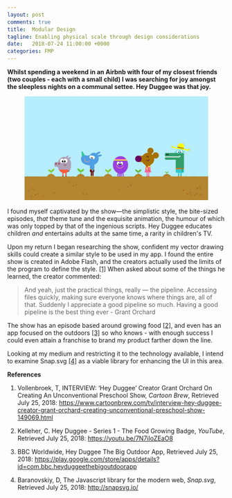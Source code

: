 ```yaml
---
layout: post
comments: true
title:  Modular Design
tagline: Enabling physical scale through design considerations
date:   2018-07-24 11:00:00 +0000
categories: FMP
---
```


**Whilst spending a weekend in an Airbnb with four of my closest friends (two couples - each with a small child) I was searching for joy amongst the sleepless nights on a communal settee. Hey Duggee was that joy.**

<figure>
	<img src="/media/hey-duggee.jpg" alt="Hey Duggee" />
</figure>

I found myself captivated by the show&mdash;the simplistic style, the bite-sized episodes, *that* theme tune and the exquisite animation, the humour of which was only topped by that of the ingenious scripts. Hey Duggee educates children *and* entertains adults at the same time, a rarity in children's TV.

Upon my return I began researching the show, confident my vector drawing skills could create a similar style to be used in my app. I found the entire show is created in Adobe Flash, and the creators actually used the limits of the program to define the style. [[1]](#ref) When asked about some of the things he learned, the creator commented:

> And yeah, just the practical things, really — the pipeline. Accessing files quickly, making sure everyone knows where things are, all of that. Suddenly I appreciate a good pipeline so much. Having a good pipeline is the best thing ever - Grant Orchard

The show has an episode based around growing food [[2]](#ref), and even has an app focused on the outdoors [[3]](#ref) so who knows - with enough success I could even attain a franchise to brand my product farther down the line.

Looking at my medium and restricting it to the technology available, I intend to examine Snap.svg [[4]](#ref) as a viable library for enhancing the UI in this area.


<span id="ref"></span>
**References**
1. Vollenbroek, T, INTERVIEW: ‘Hey Duggee’ Creator Grant Orchard On Creating An Unconventional Preschool Show, *Cartoon Brew*, Retrieved July 25, 2018: https://www.cartoonbrew.com/tv/interview-hey-duggee-creator-grant-orchard-creating-unconventional-preschool-show-149069.html

2. Kelleher, C. Hey Duggee - Series 1 - The Food Growing Badge, *YouTube*, Retrieved July 25, 2018: https://youtu.be/7N7iIoZEaO8

3. BBC Worldwide, Hey Duggee The Big Outdoor App, Retrieved July 25, 2018: https://play.google.com/store/apps/details?id=com.bbc.heyduggeethebigoutdoorapp

4. Baranovskiy, D, The Javascript library for the modern web, *Snap.svg*, Retrieved July 25, 2018: http://snapsvg.io/